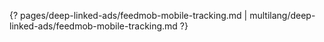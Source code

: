 {? pages/deep-linked-ads/feedmob-mobile-tracking.md | multilang/deep-linked-ads/feedmob-mobile-tracking.md ?}
